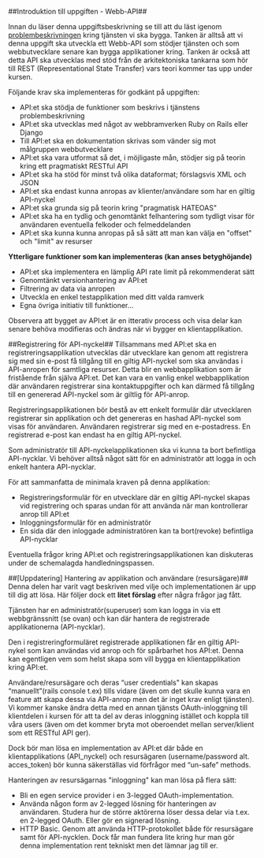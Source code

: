 ##Introduktion till uppgiften - Webb-API##

Innan du läser denna uppgiftsbeskrivning se till att du läst igenom [problembeskrivningen](https://coursepress.lnu.se/kurs/webbramverk/tjansten-toerh/) kring tjänsten vi ska bygga.
Tanken är alltså att vi denna uppgift ska utveckla ett Webb-API som stödjer tjänsten och som webbutvecklare senare kan bygga applikationer kring. Tanken är också att detta API ska utvecklas med stöd från de arkitektoniska tankarna som hör till REST (Representational State Transfer) vars teori kommer tas upp under kursen.

Följande krav ska implementeras för godkänt på uppgiften:

* API:et ska stödja de funktioner som beskrivs i tjänstens problembeskrivning
* API:et ska utvecklas med något av webbramverken Ruby on Rails eller Django
* Till API:et ska en dokumentation skrivas som vänder sig mot målgruppen webbutvecklare
* API:et ska vara utformat så det, i möjligaste mån, stödjer sig på teorin kring ett pragmatiskt RESTful API
* API:et ska ha stöd för minst två olika dataformat; förslagsvis XML och JSON
* API:et ska endast kunna anropas av klienter/användare som har en giltig API-nyckel
* API:et ska grunda sig på teorin kring "pragmatisk HATEOAS"
* API:et ska ha en tydlig och genomtänkt felhantering som tydligt visar för användaren eventuella felkoder och felmeddelanden
* API:et ska kunna kunna anropas på så sätt att man kan välja en "offset" och "limit" av resurser




**Ytterligare funktioner som kan implementeras (kan anses betyghöjande)**

* API:et ska implementera en lämplig API rate limit på rekommenderat sätt
* Genomtänkt versionhantering av API:et
* Filtrering av data via anropen
* Utveckla en enkel testapplikation med ditt valda ramverk
* Egna övriga initiativ till funktioner...

Observera att bygget av API:et är en itterativ process och visa delar kan senare behöva modifieras och ändras när vi bygger en klientapplikation.

##Registrering för API-nyckel##
Tillsammans med API:et ska en registreringsapplikation utvecklas där utvecklare kan genom att registrera sig med sin e-post få tillgång till en giltig API-nyckel som ska användas i API-anropen för samtliga resurser. Detta blir en webbapplikation som är fristående från själva API:et. Det kan vara en vanlig enkel webbapplikation där användaren registrerar sina kontaktuppgifter och kan därmed få tillgång till en genererad API-nyckel som är giltlig för API-anrop. 

Registreringsapplikationen bör bestå av ett enkelt formulär där utvecklaren registrerar sin applikation och det genereras en hashad API-nyckel som visas för användaren. Användaren registrerar sig med en e-postadress. En registrerad e-post kan endast ha en giltig API-nyckel.

Som administratör till API-nyckelapplikationen ska vi kunna ta bort befintliga API-nycklar. Vi behöver alltså något sätt för en administratör att logga in och enkelt hantera API-nycklar.

För att sammanfatta de minimala kraven på denna applikation:

* Registreringsformulär för en utvecklare där en giltig API-nyckel skapas vid registrering och sparas undan för att använda när man kontrollerar anrop till API:et
* Inloggningsformulär för en administratör 
* En sida där den inloggade administratören kan ta bort(revoke) befintliga API-nycklar

Eventuella frågor kring API:et och registreringsapplikationen kan diskuteras under de schemalagda handledningspassen.

##[Uppdatering] Hantering av applikation och användare (resursägare)##
Denna delen har varit vagt beskriven med vilje och implementationen är upp till dig att lösa. Här följer dock ett **litet förslag** efter några frågor jag fått.  

Tjänsten har en administratör(superuser) som kan logga in via ett webbgränssnitt (se ovan) och kan där hantera de registrerade applikationerna (API-nycklar).

Den i registreringformuläret registrerade applikationen får en giltig API-nykel som kan användas vid anrop och för spårbarhet hos API:et. Denna kan egentligen vem som helst skapa som vill bygga en klientapplikation kring API:et.

Användare/resursägare och deras “user credentials" kan skapas “manuellt”(rails console t.ex) tills vidare (även om det skulle kunna vara en feature att skapa dessa via API-anrop men det är inget krav enligt tjänsten). Vi kommer kanske ändra detta med en annan tjänsts OAuth-inloggning till klientdelen i kursen för att ta del av deras inloggning istället och koppla till våra users (även om det kommer bryta mot oberoendet mellan server/klient som ett RESTful API ger). 

Dock bör man lösa en implementation av API:et där både en klientapplikations (API_nyckel) och resursägaren (username/password alt. acces_token) bör kunna säkerställas vid förfrågor med “un-safe” methods. 

Hanteringen av resursägarnas "inloggning" kan man lösa på flera sätt:

* Bli en egen service provider i en 3-legged OAuth-implementation. 
* Använda någon form av 2-legged lösning för hanteringen av användaren. Studera hur de större aktörerna löser dessa delar via t.ex. en 2-legged OAuth. Eller gör en signerad lösning.
* HTTP Basic. Genom att använda HTTP-protokollet både för resursägare samt för API-nycklen. Dock får man fundera lite kring hur man gör denna implementation rent tekniskt men det lämnar jag till er.

